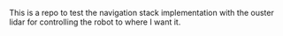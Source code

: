 This is a repo to test the navigation stack implementation with the ouster lidar for controlling the robot to where I want it.
